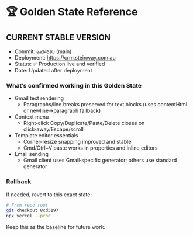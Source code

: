 # 🏆 Golden State Reference

## CURRENT STABLE VERSION

- Commit: `ea3459b` (main)
- Deployment: https://crm.steinway.com.au
- Status: ✅ Production live and verified
- Date: Updated after deployment

### What’s confirmed working in this Golden State

- Gmail text rendering
  - Paragraphs/line breaks preserved for text blocks (uses contentHtml or newline→paragraph fallback)
- Context menu
  - Right‑click Copy/Duplicate/Paste/Delete closes on click‑away/Escape/scroll
- Template editor essentials
  - Corner-resize snapping improved and stable
  - Cmd/Ctrl+V paste works in properties and inline editors
- Email sending
  - Gmail client uses Gmail‑specific generator; others use standard generator

### Rollback

If needed, revert to this exact state:

```bash
# From repo root
git checkout 8cd5197
npx vercel --prod
```

Keep this as the baseline for future work. 